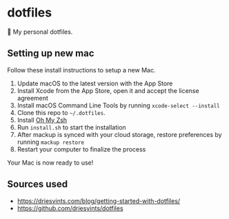 # dotfiles
📄 My personal dotfiles.

## Setting up new mac
Follow these install instructions to setup a new Mac.

1. Update macOS to the latest version with the App Store
2. Install Xcode from the App Store, open it and accept the license agreement
3. Install macOS Command Line Tools by running `xcode-select --install`
4. Clone this repo to `~/.dotfiles`.
5. Install [Oh My Zsh](https://github.com/robbyrussell/oh-my-zsh#getting-started)
6. Run `install.sh` to start the installation
7. After mackup is synced with your cloud storage, restore preferences by running `mackup restore`
8. Restart your computer to finalize the process

Your Mac is now ready to use!

## Sources used
- https://driesvints.com/blog/getting-started-with-dotfiles/
- https://github.com/driesvints/dotfiles